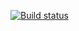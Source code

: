 [![Build status](https://ci.appveyor.com/api/projects/status/0qy351p35ds6ha0k?svg=true)](https://ci.appveyor.com/project/karaciubamikhail/ajs-dz7)
